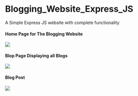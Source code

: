 # Blogging_Website_Express_JS
A Simple Express JS website with complete functionality

<h4>Home Page for The Blogging Website</h4>

<img src="https://user-images.githubusercontent.com/81731490/196036036-4715cb0b-b59e-42e5-b88e-851bcbfadf3b.jpeg">

<h4>Blop Page Displaying all Blogs</h4>

<img src="https://user-images.githubusercontent.com/81731490/196036042-ec0518dc-eca8-48f8-a579-8a1c07799dce.jpeg">

<h4>Blog Post</h4>

<img src="https://user-images.githubusercontent.com/81731490/196036045-4861e6da-0285-4698-a9e8-8379dc6202e2.jpeg">
